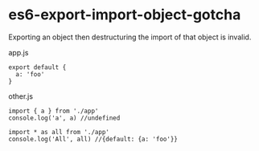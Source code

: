 # es6-export-import-object-gotcha

Exporting an object then destructuring the import of that object is invalid.

app.js
```
export default {
  a: 'foo'
}
```

other.js
```
import { a } from './app'
console.log('a', a) //undefined

import * as all from './app'
console.log('All', all) //{default: {a: 'foo'}}
```

